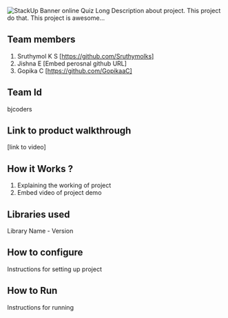 ![StackUp Banner]([https://tinkerhub.frappe.cloud/files/stackup%20banner.jpeg])
online Quiz
Long Description about project. This project do that. This project is awesome...
## Team members
1. Sruthymol K S [https://github.com/Sruthymolks]
2. Jishna E [Embed perosnal github URL]
3. Gopika C [https://github.com/GopikaaC]
## Team Id
bjcoders
## Link to product walkthrough
[link to video]
## How it Works ?
1. Explaining the working of project
2. Embed video of project demo
## Libraries used
Library Name - Version
## How to configure
Instructions for setting up project
## How to Run
Instructions for running
